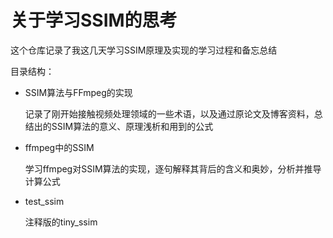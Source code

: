 # 关于学习SSIM的思考

这个仓库记录了我这几天学习SSIM原理及实现的学习过程和备忘总结

目录结构：

* SSIM算法与FFmpeg的实现 

  记录了刚开始接触视频处理领域的一些术语，以及通过原论文及博客资料，总结出的SSIM算法的意义、原理浅析和用到的公式

* ffmpeg中的SSIM

  学习ffmpeg对SSIM算法的实现，逐句解释其背后的含义和奥妙，分析并推导计算公式

* test_ssim

  注释版的tiny_ssim

